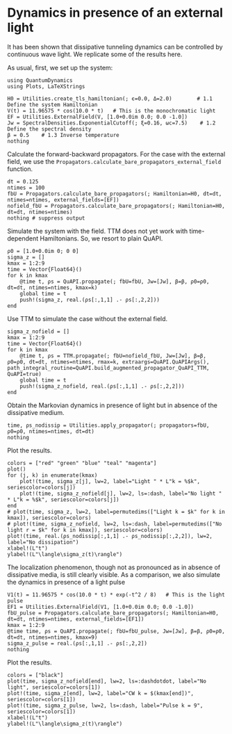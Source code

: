 # Dynamics in presence of an external light

It has been shown that dissipative tunneling dynamics can be controlled by continuous wave light. We replicate some of the results here. 

As usual, first, we set up the system:
```@example external_eg1
using QuantumDynamics
using Plots, LaTeXStrings

H0 = Utilities.create_tls_hamiltonian(; ϵ=0.0, Δ=2.0)        # 1.1 Define the system Hamiltonian
V(t) = 11.96575 * cos(10.0 * t)   # This is the monochromatic light
EF = Utilities.ExternalField(V, [1.0+0.0im 0.0; 0.0 -1.0])
Jw = SpectralDensities.ExponentialCutoff(; ξ=0.16, ωc=7.5)    # 1.2 Define the spectral density
β = 0.5    # 1.3 Inverse temperature
nothing
```

Calculate the forward-backward propagators. For the case with the external field, we use the `Propagators.calculate_bare_propagators_external_field` function.
```@example external_eg1
dt = 0.125
ntimes = 100
fbU = Propagators.calculate_bare_propagators(; Hamiltonian=H0, dt=dt, ntimes=ntimes, external_fields=[EF])
nofield_fbU = Propagators.calculate_bare_propagators(; Hamiltonian=H0, dt=dt, ntimes=ntimes)
nothing # suppress output
```

Simulate the system with the field. TTM does not yet work with time-dependent Hamiltonians. So, we resort to plain QuAPI.
```@example external_eg1
ρ0 = [1.0+0.0im 0; 0 0]
sigma_z = []
kmax = 1:2:9
time = Vector{Float64}()
for k in kmax
    @time t, ρs = QuAPI.propagate(; fbU=fbU, Jw=[Jw], β=β, ρ0=ρ0, dt=dt, ntimes=ntimes, kmax=k)
    global time = t
    push!(sigma_z, real.(ρs[:,1,1] .- ρs[:,2,2]))
end
```

Use TTM to simulate the case without the external field.
```@example external_eg1
sigma_z_nofield = []
kmax = 1:2:9
time = Vector{Float64}()
for k in kmax
    @time t, ρs = TTM.propagate(; fbU=nofield_fbU, Jw=[Jw], β=β, ρ0=ρ0, dt=dt, ntimes=ntimes, rmax=k, extraargs=QuAPI.QuAPIArgs(), path_integral_routine=QuAPI.build_augmented_propagator_QuAPI_TTM, QuAPI=true)
    global time = t
    push!(sigma_z_nofield, real.(ρs[:,1,1] .- ρs[:,2,2]))
end
```

Obtain the Markovian dynamics in presence of light but in absence of the dissipative medium. 
```@example external_eg1
time, ρs_nodissip = Utilities.apply_propagator(; propagators=fbU, ρ0=ρ0, ntimes=ntimes, dt=dt)
nothing
```

Plot the results.
```@example external_eg1
colors = ["red" "green" "blue" "teal" "magenta"]
plot()
for (j, k) in enumerate(kmax)
    plot!(time, sigma_z[j], lw=2, label="Light " * L"k = %$k", seriescolor=colors[j])
    plot!(time, sigma_z_nofield[j], lw=2, ls=:dash, label="No light " * L"k = %$k", seriescolor=colors[j])
end
# plot(time, sigma_z, lw=2, label=permutedims(["Light k = $k" for k in kmax]), seriescolor=colors)
# plot!(time, sigma_z_nofield, lw=2, ls=:dash, label=permutedims(["No light r = $k" for k in kmax]), seriescolor=colors)
plot!(time, real.(ρs_nodissip[:,1,1] .- ρs_nodissip[:,2,2]), lw=2, label="No dissipation")
xlabel!(L"t")
ylabel!(L"\langle\sigma_z(t)\rangle")
```

The localization phenomenon, though not as pronounced as in absence of dissipative media, is still clearly visible. As a comparison, we also simulate the dynamics in presence of a light pulse
```@example external_eg1
V1(t) = 11.96575 * cos(10.0 * t) * exp(-t^2 / 8)   # This is the light pulse
EF1 = Utilities.ExternalField(V1, [1.0+0.0im 0.0; 0.0 -1.0])
fbU_pulse = Propagators.calculate_bare_propagators(; Hamiltonian=H0, dt=dt, ntimes=ntimes, external_fields=[EF1])
kmax = 1:2:9
@time time, ρs = QuAPI.propagate(; fbU=fbU_pulse, Jw=[Jw], β=β, ρ0=ρ0, dt=dt, ntimes=ntimes, kmax=9)
sigma_z_pulse = real.(ρs[:,1,1] .- ρs[:,2,2])
nothing
```

Plot the results.
```@example external_eg1
colors = ["black"]
plot(time, sigma_z_nofield[end], lw=2, ls=:dashdotdot, label="No light", seriescolor=colors[1])
plot!(time, sigma_z[end], lw=2, label="CW k = $(kmax[end])", seriescolor=colors[1])
plot!(time, sigma_z_pulse, lw=2, ls=:dash, label="Pulse k = 9", seriescolor=colors[1])
xlabel!(L"t")
ylabel!(L"\langle\sigma_z(t)\rangle")
```
